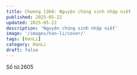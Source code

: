 ```yaml
---
title: Chương 1360: Nguyện chúng sinh nhập niết
published: 2025-05-22
updated: 2025-05-22
description: 'Nguyện chúng sinh nhập niết'
image: '/images/han-li/cover/'
tags: [HanLi]
category: HanLi
draft: false
---
```


Số từ:2605
